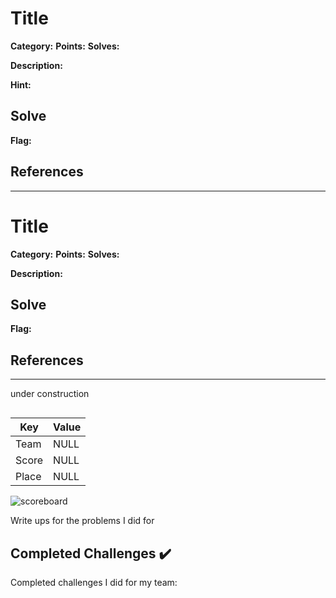 # Title
**Category:** **Points:** **Solves:**

**Description:**
>

**Hint:**
>

## Solve


**Flag:**

## **References**
----------------------------------------------------
# Title
**Category:** **Points:** **Solves:**

**Description:**
>

## Solve


**Flag:**

## **References**
----------------------------------------------------
under construction
<p align="center">
  <img src="" > 
</p>

| Key   | Value |
| ----- | ----- |
| Team  | NULL  |
| Score | NULL  |
| Place | NULL  |

![scoreboard]()

Write ups for the problems I did for []( "")


## Completed Challenges :heavy_check_mark:

Completed challenges I did for my team:


 
